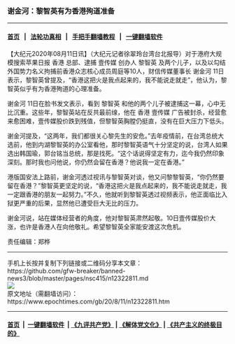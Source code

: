### 谢金河：黎智英有为香港殉道准备
------------------------

#### [首页](https://github.com/gfw-breaker/banned-news3/blob/master/README.md) &nbsp;&nbsp;|&nbsp;&nbsp; [法轮功真相](https://github.com/begood0513/basic/blob/master/README.md)  &nbsp;&nbsp;|&nbsp;&nbsp; [手把手翻墙教程](https://github.com/gfw-breaker/guides/wiki)  &nbsp;&nbsp;|&nbsp;&nbsp; [一键翻墙软件](https://github.com/gfw-breaker/nogfw/blob/master/README.md)  



<div><p>
 【大纪元2020年08月11日讯】（大纪元记者徐翠玲台湾台北报导）对于港府大规模搜索苹果日报
 <ok href="https://www.epochtimes.com/gb/tag/%E9%A6%99%E6%B8%AF.html">
  香港
 </ok>
 总部、逮捕
 <ok href="https://www.epochtimes.com/gb/tag/%E5%A3%B9%E4%BC%A0%E5%AA%92.html">
  壹传媒
 </ok>
 创办人
 <ok href="https://www.epochtimes.com/gb/tag/%E9%BB%8E%E6%99%BA%E8%8B%B1.html">
  黎智英
 </ok>
 及两个儿子，以及以勾结外国势力名义拘捕前香港众志核心成员周庭等10人，财信传媒董事长
 <ok href="https://www.epochtimes.com/gb/tag/%E8%B0%A2%E9%87%91%E6%B2%B3.html">
  谢金河
 </ok>
 11日表示，黎智英曾提及，“香港这把火是我点起来的，我不能说走就走”，他认为，黎智英似乎有为香港殉道的心理准备。
</p>
<p>
 <ok href="https://www.epochtimes.com/gb/tag/%E8%B0%A2%E9%87%91%E6%B2%B3.html">
  谢金河
 </ok>
 11日在脸书发文表示，看到
 <ok href="https://www.epochtimes.com/gb/tag/%E9%BB%8E%E6%99%BA%E8%8B%B1.html">
  黎智英
 </ok>
 和他的两个儿子被逮捕这一幕，心中无比沉重。这些年，黎智英站在反共最前缐，他在
 <ok href="https://www.epochtimes.com/gb/tag/%E9%A6%99%E6%B8%AF.html">
  香港
 </ok>
 <ok href="https://www.epochtimes.com/gb/tag/%E5%A3%B9%E4%BC%A0%E5%AA%92.html">
  壹传媒
 </ok>
 广告被封杀，经营愈来愈困难，壹传媒股价跌到残值，但黎智英胸膛仍挺直，没有在巨大压力下低头。
</p>
<p>
 谢金河提及，“这两年，我们都很关心黎先生的安危。”去年疫情前，在台湾总统大选前，他到内湖黎智英的办公室看他，那时黎智英语气十分坚定的说，台湾人如果选出韩国瑜，郭台铭当总统，那是找死。“这个话说得坚定有力，迄今我仍然印象深刻。那时我也问他说，你仍然会留在香港？他说我一定在香港。”
</p>
<p>
 港版国安法上路前，谢金河透过视讯与黎智英对谈，他又问黎黎智英，“你仍然要留在香港？”黎智英更坚定的说，“香港这把火是我点起来的，我不能说走就走，我一定跟香港的朋友一起努力。”不久，他就听到黎智英透过视频表示，他正面临比入狱更严重的后果，显然他已遭受巨大无比的压力。
</p>
<p>
 谢金河说，站在媒体经营者的角度，他对黎智英肃然起敬。10日壹传媒股价大涨，也许是香港人在向他敬礼。希望黎智英全家能安渡这次危机。
</p>
<p>
 责任编辑：郑桦
</p>
</div>
<hr/>
手机上长按并复制下列链接或二维码分享本文章：<br/>
https://github.com/gfw-breaker/banned-news3/blob/master/pages/nsc415/n12322811.md <br/>
<a href='https://github.com/gfw-breaker/banned-news3/blob/master/pages/nsc415/n12322811.md'><img src='https://github.com/gfw-breaker/banned-news3/blob/master/pages/nsc415/n12322811.md.png'/></a> <br/>
原文地址（需翻墙访问）：https://www.epochtimes.com/gb/20/8/11/n12322811.htm


------------------------
#### [首页](https://github.com/gfw-breaker/banned-news3/blob/master/README.md) &nbsp;|&nbsp; [一键翻墙软件](https://github.com/gfw-breaker/nogfw/blob/master/README.md) &nbsp;| [《九评共产党》](https://github.com/gfw-breaker/9ping.md/blob/master/README.md#九评之一评共产党是什么) | [《解体党文化》](https://github.com/gfw-breaker/jtdwh.md/blob/master/README.md) | [《共产主义的终极目的》](https://github.com/gfw-breaker/gczydzjmd.md/blob/master/README.md)


<img src='http://gfw-breaker.win/banned-news3/pages/nsc415/n12322811.md' width='0px' height='0px'/>